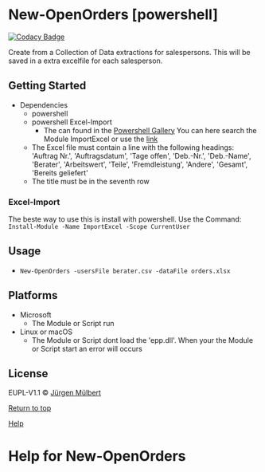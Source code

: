 # New-OpenOrders [powershell]

[![Codacy Badge](https://api.codacy.com/project/badge/Grade/2f3e8a4cd15041b58bc97b87295a3a77)](https://app.codacy.com/manual/jmuelbert/create-openorders?utm_source=github.com&utm_medium=referral&utm_content=jmuelbert/create-openorders&utm_campaign=Badge_Grade_Dashboard)

Create from a Collection of Data extractions for salespersons.
This will be saved in a extra excelfile for each salesperson.

## Getting Started
 - Dependencies
    - powershell
    - powershell Excel-Import
        - The can found in the [Powershell Gallery](https://www.powershellgallery.com/)
          You can here search the Module ImportExcel or use the [link](https://www.powershellgallery.com/packages/ImportExcel/2.2.10)
    - The Excel file must contain a line with the following headings: 'Auftrag Nr.', 'Auftragsdatum', 'Tage offen', 'Deb.-Nr.', 'Deb.-Name', 'Berater', 'Arbeitswert', 'Teile', 'Fremdleistung', 'Andere', 'Gesamt', 'Bereits geliefert'
    - The title must be in the seventh row

### Excel-Import
The beste way to use this is install with powershell.
Use the Command: `Install-Module -Name ImportExcel -Scope CurrentUser`

## Usage
 - `New-OpenOrders -usersFile berater.csv -dataFile orders.xlsx`

## Platforms

 - Microsoft
    - The Module or Script run
 - Linux or macOS
    - The Module or Script dont load the 'epp.dll'. When your the Module or
      Script start an error will occurs 
        
## License

EUPL-V1.1 © [Jürgen Mülbert](https:/github.com/jmuelbert/create-openorders)

[Return to top](#top)

[Help](#help)
# Help for New-OpenOrders



